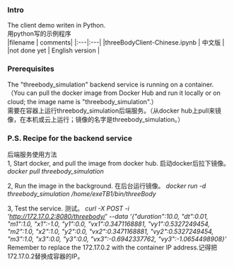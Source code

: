 ### Intro
The client demo writen in Python.   
用python写的示例程序  
|filename | comments|
|:---|:---|
|threeBodyClient-Chinese.ipynb | 中文版 |
|not done yet | English version |

### Prerequisites
The "threebody_simulation" backend service is running on a container. （You can pull the docker image from Docker Hub and run it locally or on cloud; the image name is "threebody_simulation".）   
需要在容器上运行threebody_simulation后端服务。（从docker hub上pull来镜像，在本机或云上运行；镜像的名字是threebody_simulation。）  

### P.S. Recipe for the backend service  
后端服务使用方法  
1, Start docker, and pull the image from docker hub. 启动docker后拉下镜像。
*docker pull threebody_simulation*

2, Run the image in the background. 在后台运行镜像。
*docker run -d threebody_simulation /home/exeTB1/bin/threeBody*

3, Test the service. 测试。
*curl -X POST -i 'http://172.17.0.2:8080/threebody/' --data '{"duration":10.0, "dt":0.01, "m1":1.0, "x1":-1.0, "y1":0.0, "vx1":0.3471168881, "vy1":0.5327249454, "m2":1.0, "x2":1.0, "y2":0.0, "vx2":0.3471168881, "vy2":0.5327249454, "m3":1.0, "x3":0.0, "y3":0.0, "vx3":-0.6942337762, "vy3":-1.0654498908}'*
Remember to replace the 172.17.0.2 with the container IP address.记得把172.17.0.2替换成容器的IP。

